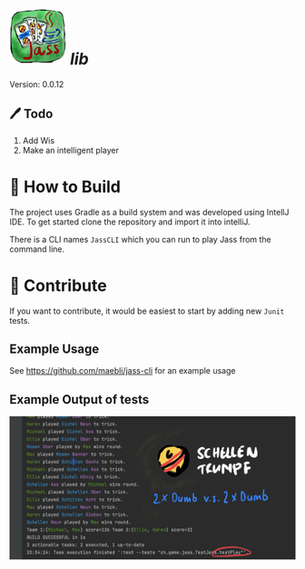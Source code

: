 
#  <img src="./jass.png"  width="100" height="100" />  *lib*

Version: 0.0.12

## 🖊️ Todo

1. Add Wis
2. Make an intelligent player

# 🔨 How to Build

The project uses Gradle as a build system and was developed using IntellJ IDE.
To get started clone the repository and import it into intelliJ. 

There is a CLI names `JassCLI` which you can run to play Jass from the
command line. 

# 🙋 Contribute

If you want to contribute, it would be easiest to start by adding new `Junit` tests. 

## Example Usage 

See https://github.com/maebli/jass-cli for an example usage

## Example Output of tests

![](jassgame.png)